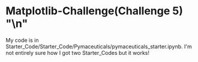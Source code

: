# Matplotlib-Challenge(Challenge 5) "\n"

My code is in Starter_Code/Starter_Code/Pymaceuticals/pymaceuticals_starter.ipynb. I'm not entirely sure how I got two Starter_Codes but it works!

